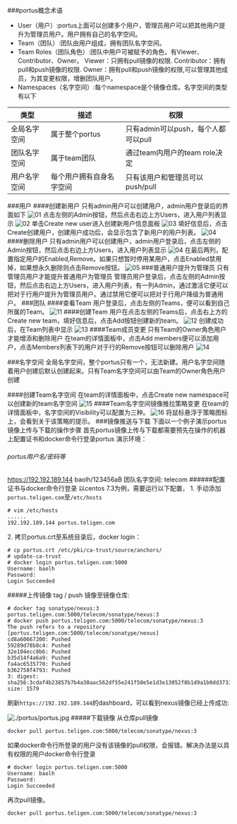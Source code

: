 ###portus概念术语
* User（用户）:portus上面可以创建多个用户，管理员用户可以把其他用户提升为管理员用户。用户拥有自己的名字空间。
* Team（团队）:团队由用户组成，拥有团队名字空间。
* Team Roles（团队角色）:团队中用户可被赋予的角色，有Viewer、Contributor、Owner。
  Viewer：只拥有pull镜像的权限.
  Contributor：拥有pull和push镜像的权限.
  Owner：拥有pull和push镜像的权限,可以管理其他成员，为其变更权限，增删团队用户。
* Namespaces（名字空间）:每个namespace是个镜像仓库。名字空间的类型有以下

类型|描述|权限
----|---|---
全局名字空间|属于整个portus|只有admin可以push，每个人都可以pull
团队名字空间|属于team团队|通过team内用户的team role决定
用户名字空间|每个用户拥有自身名字空间|只有该用户和管理员可以push/pull

###用户
####创建新用户
只有admin用户可以创建用户，admin用户登录后的界面如下
![01](./portus/01.png  "01")
点击左侧的Admin按钮，然后点击右边上方Users，进入用户列表显示
![02](./portus/02.png  "02")
单击Create new user进入创建新用户信息面板
![03](./portus/03.png  "03")
填好信息后，点击Create创建用户，创建用户成功后，会显示包含了新用户的用户列表。
![04](./portus/04.png  "04")
####删除用户
只有admin用户可以创建用户，admin用户登录后，点击左侧的Admin按钮，然后点击右边上方Users，进入用户列表显示
![04](./portus/04.png  "04")
在最后两列，配置指定用户的Enabled,Remove。如果只想暂时停用某用户，点击Enabled禁用掉，如果想永久删除则点击Remove按钮。
![05](./portus/05.png  "05")
###普通用户提升为管理员
只有管理员用户才能提升普通用户为管理员
管理员用户登录后，点击左侧的Admin按钮，然后点击右边上方Users，进入用户列表，有一列Admin，通过激活它便可以把对于行用户提升为管理员用户。通过禁用它便可以把对于行用户降级为普通用户。
###团队
####查看Team
用户登录后，点击左侧的Teams，便可以看到自己所属的Team。
![11](./portus/11.png  "11")
####创建Team
用户在点击左侧的Teams后，点击右上方的Create new team，填好信息后，点击Add按钮创建新的team。
![12](./portus/12.png  "12")
创建成功后，在Team列表中显示
![13](./portus/13.png  "13")
####Team成员变更
只有Team的Owner角色用户才能增添和删除用户
在team的详情面板中，点击Add members便可以添加用户，点击Members列表下的用户对于行的Remove按钮可以删除用户
![14](./portus/14.png  "14")

###名字空间
全局名字空间，整个portus只有一个，无法新建。用户名字空间随着用户创建后默认创建起来。只有Team名字空间可以由Team的Owner角色用户创建

####创建Team名字空间
在team的详情面板中，点击Create new namespace可以创建新的team名字空间
![15](./portus/15.png  "15")
####Team名字空间镜像推拉策略变更
在team的详情面板中，名字空间的Visibility可以配置为三种。
![16](./portus/16.png  "16")
将鼠标悬浮于策略图标上，会看到关于该策略的提示。
###镜像推送与下载
下面以一个例子演示portus镜像上传与下载的操作步骤
首先portus镜像上传与下载都需要预先在操作的机器上配置证书和docker命令行登录portus
演示环境：
###### portus用户名/密码等
https://192.192.189.144
baolh/123456aB
团队名字空间: telecom
######配置证书与docker命令行登录
以centos 7.3为例，需要运行以下配置， 
1\. 手动添加`portus.teligen.com`至`/etc/hosts`   

```
# vim /etc/hosts
......
192.192.189.144 portus.teligen.com
```

2\. 拷贝portus.crt至系统目录后，docker login：    

```
# cp portus.crt /etc/pki/ca-trust/source/anchors/
# update-ca-trust 
# docker login portus.teligen.com:5000
Username: baolh
Password: 
Login Succeeded
```
#####上传镜像
tag / push 镜像至镜像仓库:    

```
# docker tag sonatype/nexus:3 portus.teligen.com:5000/telecom/sonatype/nexus:3
# docker push portus.teligen.com:5000/telecom/sonatype/nexus:3
The push refers to a repository [portus.teligen.com:5000/telecom/sonatype/nexus]
cd8a60667200: Pushed 
59289d78b8c4: Pushed 
32e104ecc8b6: Pushed 
b35d14f4a6a9: Pushed 
fa4ac6535770: Pushed 
b362758f4793: Pushed 
3: digest: sha256:3cdaf4b23857b7b4a30aac562df55e241f50e5e1d3e13052f8b1d9a1b0dd3733 size: 1579
```

刷新`https://192.192.189.144`的dashboard，可以看到nexus镜像已经上传成功:    

![./portus/portus.jpg](./portus/portus.jpg)
#####下载镜像
从仓库pull镜像
```
docker pull portus.teligen.com:5000/telecom/sonatype/nexus:3
```
如果docker命令行所登录的用户没有该镜像的pull权限，会报错。解决办法是以具有权限的用户docker命令行登录
```
# docker login portus.teligen.com:5000
Username: baolh
Password: 
Login Succeeded
```
再次pull镜像。
```
docker pull portus.teligen.com:5000/telecom/sonatype/nexus:3
```